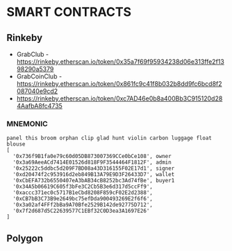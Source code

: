 # SMART CONTRACTS

## Rinkeby
  - GrabClub - https://rinkeby.etherscan.io/token/0x35a7f69f95934238d06e313ffe2f1398290a5379
  - GrabCoinClub - https://rinkeby.etherscan.io/token/0x861fc9c41f8b032b8dd9fc6bcd8f2087040e9cd2
  - https://rinkeby.etherscan.io/token/0xc7AD46e0b8a400Bb3C915120d284AafbA8fc4735

### MNEMONIC
```
panel this broom orphan clip glad hunt violin carbon luggage float blouse
[
  '0x736f9B1fa0e79c60d05DB873007369CCe0bCe108', owner
  '0x3a69AeeACd7414E01526d818F9F3544464F1812F', admin
  '0x25222c5ddbc5d209F7BD08a43D316155F02E17d1', signer
  '0xd20474f2c953916d2eb849B13A79E9D3F26433D7', wallet
  '0xCbEFA732b6550407eA3bAB34cB8252bc3Ad74fBe', buyer1
  '0x34A5b06619C605f3bFe3C2Cb5B3e6d317d5ccFf9',
  '0xaccc371ec0c5717B1eCbd8208F859cF02E2d2388',
  '0xCB7bB3C73B9e2649bc75efDda900493269E2f6f6',
  '0x3a02af4FFf2bBa9A70Bfe2529B142de92775D712',
  '0x7f2d687d5C22639577C1EBf32C0D3ea3A1697E26'
]
```

## Polygon
